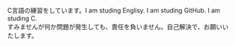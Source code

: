 C言語の練習をしています。I am studing Englisy. I am studing GitHub. I am studing C. <br>
すみませんが何か問題が発生しても、責任を負いません。自己解決で、お願いいたします。
